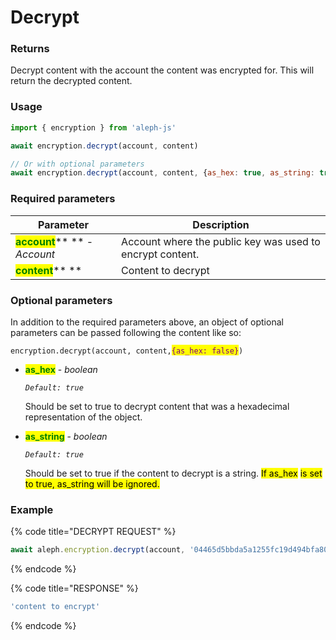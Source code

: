 # Decrypt

### Returns

Decrypt content with the account the content was encrypted for. This will return the decrypted content.



### Usage

```javascript
import { encryption } from 'aleph-js'

await encryption.decrypt(account, content)

// Or with optional parameters
await encryption.decrypt(account, content, {as_hex: true, as_string: true})
```

###

### Required parameters

| Parameter                                                      | Description                                               |
| -------------------------------------------------------------- | --------------------------------------------------------- |
| <mark style="color:green;">**account**</mark>** ** - _Account_ | Account where the public key was used to encrypt content. |
| <mark style="color:green;">**content**</mark>** **             | Content to decrypt                                        |

###

### Optional parameters

In addition to the required parameters above, an object of optional  parameters can be passed following the content like so:

`encryption.decrypt(account, content,`<mark style="color:purple;">`{as_hex: false}`</mark>`)`

*   <mark style="color:green;">**as\_hex**</mark> - _boolean_

    _`Default: true`_

    Should be set to true to decrypt content that was a hexadecimal representation of the object.


*   <mark style="color:green;">**as\_string**</mark> - _boolean_

    _`Default: true`_

    Should be set to true if the content to decrypt is a string. <mark style="background-color:yellow;">If as\_hex</mark> <mark style="background-color:yellow;"></mark>_<mark style="background-color:yellow;"></mark>_ <mark style="background-color:yellow;"></mark><mark style="background-color:yellow;">is set to true, as\_string will be ignored.</mark>

###

### Example

{% code title="DECRYPT REQUEST" %}
```javascript
await aleph.encryption.decrypt(account, '04465d5bbda5a1255fc19d494bfa8035b8a210ac96a0cdc8787d684048e1c879a06f107885ccec8b12350499fcad124a4adf3bbe4de125e55aac6359402e8db8b210241fbe86a785208995a26e913bcd3d23970a0a04872893a575be11dc87dde2a811d0183e86df3ea58ef66041b89e2ac7fa')
```
{% endcode %}

{% code title="RESPONSE" %}
```javascript
'content to encrypt'
```
{% endcode %}
